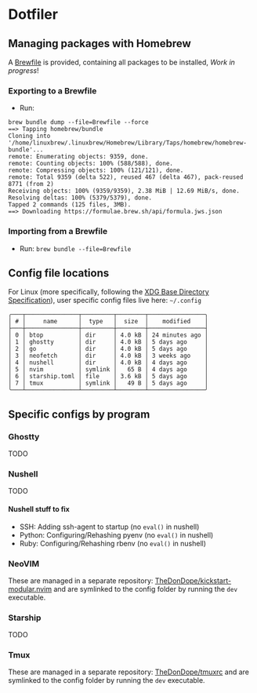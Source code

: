 # Dotfiler

## Managing packages with Homebrew

A  [Brewfile](./Brewfile) is provided, containing all packages to be installed, *Work in progress*!

### Exporting to a Brewfile

- Run:

```shell
brew bundle dump --file=Brewfile --force
==> Tapping homebrew/bundle
Cloning into '/home/linuxbrew/.linuxbrew/Homebrew/Library/Taps/homebrew/homebrew-bundle'...
remote: Enumerating objects: 9359, done.
remote: Counting objects: 100% (588/588), done.
remote: Compressing objects: 100% (121/121), done.
remote: Total 9359 (delta 522), reused 467 (delta 467), pack-reused 8771 (from 2)
Receiving objects: 100% (9359/9359), 2.38 MiB | 12.69 MiB/s, done.
Resolving deltas: 100% (5379/5379), done.
Tapped 2 commands (125 files, 3MB).
==> Downloading https://formulae.brew.sh/api/formula.jws.json
```

### Importing from a Brewfile

- Run: `brew bundle --file=Brewfile`

## Config file locations

For Linux (more specifically, following the [XDG Base Directory Specification](https://specifications.freedesktop.org/basedir-spec/latest/)), user specific config files live here: `~/.config`

```shell
╭───┬───────────────┬─────────┬────────┬────────────────╮
│ # │     name      │  type   │  size  │    modified    │
├───┼───────────────┼─────────┼────────┼────────────────┤
│ 0 │ btop          │ dir     │ 4.0 kB │ 24 minutes ago │
│ 1 │ ghostty       │ dir     │ 4.0 kB │ 5 days ago     │
│ 2 │ go            │ dir     │ 4.0 kB │ 5 days ago     │
│ 3 │ neofetch      │ dir     │ 4.0 kB │ 3 weeks ago    │
│ 4 │ nushell       │ dir     │ 4.0 kB │ 4 days ago     │
│ 5 │ nvim          │ symlink │   65 B │ 4 days ago     │
│ 6 │ starship.toml │ file    │ 3.6 kB │ 5 days ago     │
│ 7 │ tmux          │ symlink │   49 B │ 5 days ago     │
╰───┴───────────────┴─────────┴────────┴────────────────╯

```
## Specific configs by program

### Ghostty

TODO

### Nushell

TODO

#### Nushell stuff to fix

- SSH: Adding ssh-agent to startup (no `eval()` in nushell)
- Python: Configuring/Rehashing pyenv (no `eval()` in nushell)
- Ruby: Configuring/Rehashing rbenv (no `eval()` in nushell)

### NeoVIM

These are managed in a separate repository: [TheDonDope/kickstart-modular.nvim](https://github.com/TheDonDope/kickstart-modular.nvim) and are symlinked to the config folder by running the `dev` executable.

### Starship

TODO

### Tmux

These are managed in a separate repository: [TheDonDope/tmuxrc](https://github.com/TheDonDope/tmuxrc) and are symlinked to the config folder by running the `dev` executable.


